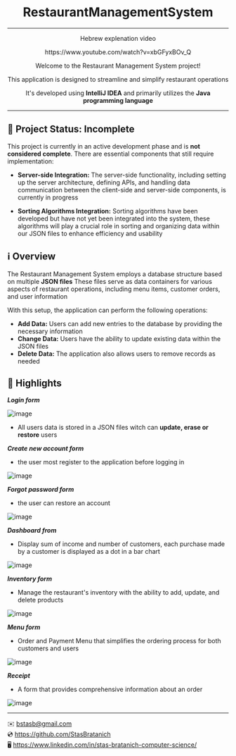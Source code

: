 <h1 align="center">RestaurantManagementSystem</h1>

***
<p align="center">Hebrew explenation video</p>
<p align="center">https://www.youtube.com/watch?v=xbGFyxBOv_Q</p>


<p align="center">Welcome to the Restaurant Management System project!</p>
<p align="center">This application is designed to streamline and simplify restaurant operations</p>
<p align="center">It's developed using <strong>IntelliJ IDEA</strong> and primarily utilizes the <strong>Java programming language</strong></p>

***

## 📌 Project Status: Incomplete

This project is currently in an active development phase and is **not considered complete**. There are essential components that still require implementation:

- **Server-side Integration:** The server-side functionality, including setting up the server architecture, defining APIs, and handling data communication between the client-side and server-side components, is currently in progress

- **Sorting Algorithms Integration:** Sorting algorithms have been developed but have not yet been integrated into the system, these algorithms will play a crucial role in sorting and organizing data within our JSON files to enhance efficiency and usability

## ℹ️ Overview

The Restaurant Management System employs a database structure based on multiple **JSON files**
These files serve as data containers for various aspects of restaurant operations, including menu items, customer orders, and user information

With this setup, the application can perform the following operations:

- **Add Data:** Users can add new entries to the database by providing the necessary information
- **Change Data:** Users have the ability to update existing data within the JSON files
- **Delete Data:** The application also allows users to remove records as needed

## 🌟 Highlights

***Login form***

![image](https://github.com/StasBratanich/RestaurantManagementSystem/assets/83605505/abf69a5e-aa13-45dd-928e-5224664a0a02)

- All users data is stored in a JSON files witch can **update, erase or restore** users

***Create new account form***
- the user most register to the application before logging in

![image](https://github.com/StasBratanich/RestaurantManagementSystem/assets/83605505/7a619c53-1a2e-461d-ba44-c31d71fb8f62)

***Forgot password form***
- the user can restore an account

![image](https://github.com/StasBratanich/RestaurantManagementSystem/assets/83605505/f2346110-3da8-4af7-840e-06da61726a97)

***Dashboard from***
- Display sum of income and number of customers, each purchase made by a customer is displayed as a dot in a bar chart

![image](https://github.com/StasBratanich/RestaurantManagementSystem/assets/83605505/e4bd2c6e-d4a5-4f85-8ed4-abc799500219)

***Inventory form***
- Manage the restaurant's inventory with the ability to add, update, and delete products

![image](https://github.com/StasBratanich/RestaurantManagementSystem/assets/83605505/a674599c-617b-4e68-be62-64daedcedfb2)

***Menu form***
- Order and Payment Menu that simplifies the ordering process for both customers and users

![image](https://github.com/StasBratanich/RestaurantManagementSystem/assets/83605505/949cb5c6-5f3f-4004-8c45-5560a20f0ec8)

***Receipt***

- A form that provides comprehensive information about an order

![image](https://github.com/StasBratanich/RestaurantManagementSystem/assets/83605505/2e17101f-db6c-4056-aaf0-88f659850c62)

***

✉️ [bstasb@gmail.com](url)  
💿 https://github.com/StasBratanich  
🖥️ https://www.linkedin.com/in/stas-bratanich-computer-science/  
